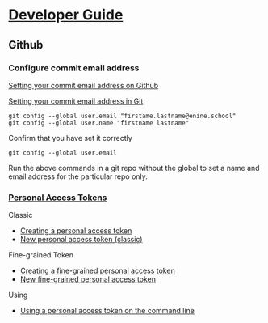 # [Developer Guide](index.md)

## Github

### Configure commit email address

[Setting your commit email address on Github](https://docs.github.com/en/account-and-profile/setting-up-and-managing-your-personal-account-on-github/managing-email-preferences/setting-your-commit-email-address#setting-your-commit-email-address-on-github)

[Setting your commit email address in Git](https://docs.github.com/en/account-and-profile/setting-up-and-managing-your-personal-account-on-github/managing-email-preferences/setting-your-commit-email-address#setting-your-commit-email-address-in-git)

```
git config --global user.email "firstame.lastname@enine.school"
git config --global user.name "firstname lastname"
```

Confirm that you have set it correctly

```
git config --global user.email
```

Run the above commands in a git repo without the global to set a name and email address for the particular repo only.

### [Personal Access Tokens](https://docs.github.com/en/authentication/keeping-your-account-and-data-secure/managing-your-personal-access-tokens)

Classic
- [Creating a personal access token](https://docs.github.com/en/authentication/keeping-your-account-and-data-secure/managing-your-personal-access-tokens#creating-a-personal-access-token-classic)
- [New personal access token (classic)](https://github.com/settings/tokens/new)

Fine-grained Token
- [Creating a fine-grained personal access token](https://docs.github.com/en/authentication/keeping-your-account-and-data-secure/managing-your-personal-access-tokens#creating-a-fine-grained-personal-access-token)
- [New fine-grained personal access token](https://github.com/settings/personal-access-tokens/new)

Using
- [Using a personal access token on the command line](https://docs.github.com/en/authentication/keeping-your-account-and-data-secure/managing-your-personal-access-tokens#using-a-personal-access-token-on-the-command-line)
